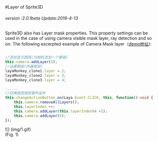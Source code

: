 #Layer of Sprite3D

###### *version :2.0.1beta   Update:2019-4-13*

Sprite3D also has Layer mask properties. This property settings can be used in the case of using camera visible mask layer, ray detection and so on. The following excerpted example of Camera Mask layer（[demo地址](https://layaair.ldc.layabox.com/demo2/?language=ch&category=3d&group=Camera&name=CameraLayer)):


```typescript

//添加显示图层(为相机添加一个蒙版)
this.camera.addLayer(5);
//设置蒙版(所属图层)
layaMonkey_clone1.layer = 2;
layaMonkey_clone2.layer = 3;
layaMonkey_clone3.layer = 4;

......
//切换图层按钮事件监听
this.changeActionButton.on(Laya.Event.CLICK, this, function():void {
    this.camera.removeAllLayers();
    this.layerIndex ++;
    this.camera.addLayer(this.layerIndex%4 +1);
    this.camera.addLayer(5);
});
```


![] (img/1.gif) <br> (Fig. 1)
